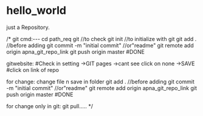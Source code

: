 # hello_world
just a Repository.

/*
git cmd:---
cd path_req
git //to check
git init //to initialize with git
git add .  //before adding
git commit -m "initial commit"    //or"readme"
git remote add origin apna_git_repo_link
git push origin master
#DONE

gitwebsite:
#Check in setting ->GIT pages ->cant see click on none ->SAVE
#click on link of repo

for change:
change file n save in folder
git add .  //before adding
git commit -m "initial commit"    //or"readme"
git remote add origin apna_git_repo_link
git push origin master
#DONE

for change only in git:
git pull.....
*/

